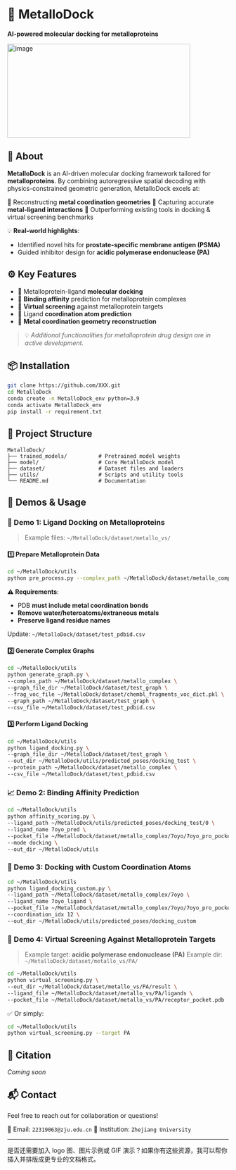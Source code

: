 # 🧲 **MetalloDock**
**AI-powered molecular docking for metalloproteins**

<img width="416" height="214" alt="image" src="https://github.com/user-attachments/assets/36f7770c-722b-4c67-be7d-afb4b7a0589c" />

## 🧬 About
**MetalloDock** is an AI-driven molecular docking framework tailored for **metalloproteins**. By combining autoregressive spatial decoding with physics-constrained geometric generation, MetalloDock excels at:

🔹 Reconstructing **metal coordination geometries**
🔹 Capturing accurate **metal-ligand interactions**
🔹 Outperforming existing tools in docking & virtual screening benchmarks

💡 **Real-world highlights**:

* Identified novel hits for **prostate-specific membrane antigen (PSMA)**
* Guided inhibitor design for **acidic polymerase endonuclease (PA)**

## ⚙️ Key Features

* 🧲 Metalloprotein-ligand **molecular docking**
* 🔬 **Binding affinity** prediction for metalloprotein complexes
* 🧪 **Virtual screening** against metalloprotein targets
* 🧠 Ligand **coordination atom prediction**
* 📐 **Metal coordination geometry reconstruction**

> 💡 *Additional functionalities for metalloprotein drug design are in active development.*

## 📦 Installation

```bash
git clone https://github.com/XXX.git
cd MetalloDock
conda create -n MetalloDock_env python=3.9
conda activate MetalloDock_env
pip install -r requirement.txt
```

## 📁 Project Structure

```
MetalloDock/
├── trained_models/          # Pretrained model weights
├── model/                   # Core MetalloDock model
├── dataset/                 # Dataset files and loaders
├── utils/                   # Scripts and utility tools
└── README.md                # Documentation
```

## 🚀 Demos & Usage

### 🧪 Demo 1: Ligand Docking on Metalloproteins

> Example files: `~/MetalloDock/dataset/metallo_vs/`

#### 1️⃣ Prepare Metalloprotein Data

```bash
cd ~/MetalloDock/utils
python pre_process.py --complex_path ~/MetalloDock/dataset/metallo_complex --pdbid_list 7oyo
```

**⚠ Requirements**:

* PDB **must include metal coordination bonds**
* **Remove water/heteroatoms/extraneous metals**
* **Preserve ligand residue names**

Update: `~/MetalloDock/dataset/test_pdbid.csv`

#### 2️⃣ Generate Complex Graphs

```bash
cd ~/MetalloDock/utils
python generate_graph.py \
--complex_path ~/MetalloDock/dataset/metallo_complex \
--graph_file_dir ~/MetalloDock/dataset/test_graph \
--frag_voc_file ~/MetalloDock/dataset/chembl_fragments_voc_dict.pkl \
--graph_path ~/MetalloDock/dataset/test_graph \
--csv_file ~/MetalloDock/dataset/test_pdbid.csv
```

#### 3️⃣ Perform Ligand Docking

```bash
cd ~/MetalloDock/utils
python ligand_docking.py \
--graph_file_dir ~/MetalloDock/dataset/test_graph \
--out_dir ~/MetalloDock/utils/predicted_poses/docking_test \
--protein_path ~/MetalloDock/dataset/metallo_complex \
--csv_file ~/MetalloDock/dataset/test_pdbid.csv
```

### 📈 Demo 2: Binding Affinity Prediction

```bash
cd ~/MetalloDock/utils
python affinity_scoring.py \
--ligand_path ~/MetalloDock/utils/predicted_poses/docking_test/0 \
--ligand_name 7oyo_pred \
--pocket_file ~/MetalloDock/dataset/metallo_complex/7oyo/7oyo_pro_pocket.pdb \
--mode docking \
--out_dir ~/MetalloDock/utils
```

### 🧭 Demo 3: Docking with Custom Coordination Atoms

```bash
cd ~/MetalloDock/utils
python ligand_docking_custom.py \
--ligand_path ~/MetalloDock/dataset/metallo_complex/7oyo \
--ligand_name 7oyo_ligand \
--pocket_file ~/MetalloDock/dataset/metallo_complex/7oyo/7oyo_pro_pocket.pdb \
--coordination_idx 12 \
--out_dir ~/MetalloDock/utils/predicted_poses/docking_custom
```

### 🧬 Demo 4: Virtual Screening Against Metalloprotein Targets

> Example target: **acidic polymerase endonuclease (PA)**
> Example dir: `~/MetalloDock/dataset/metallo_vs/PA/`

```bash
cd ~/MetalloDock/utils
python virtual_screening.py \
--out_dir ~/MetalloDock/dataset/metallo_vs/PA/result \
--ligand_file ~/MetalloDock/dataset/metallo_vs/PA/ligands \
--pocket_file ~/MetalloDock/dataset/metallo_vs/PA/receptor_pocket.pdb
```

✅ Or simply:

```bash
cd ~/MetalloDock/utils
python virtual_screening.py --target PA
```

## 🤝 Citation

*Coming soon*


## 📬 Contact

Feel free to reach out for collaboration or questions!

📧 Email: `22319063@zju.edu.cn`
📍 Institution: `Zhejiang University`

---

是否还需要加入 logo 图、图片示例或 GIF 演示？如果你有这些资源，我可以帮你插入并排版成更专业的文档格式。
